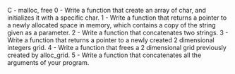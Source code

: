 C - malloc, free
0 - Write a function that create an array of char, and initializes it with a specific char.
1 - Write a function that returns a pointer to a newly allocated space in memory, which contains a copy of the string given as a parameter.
2 - Write a function that concatenates two strings.
3 - Write a function that returns a pointer to a newly created 2 dimensional integers grid.
4 - Write a function that frees a 2 dimensional grid previously created by alloc_grid.
5 - Write a function that concatenates all the arguments of your program.

